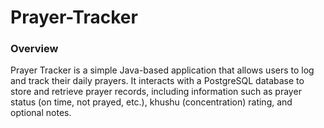 # Prayer-Tracker

<h3>Overview</h3>
Prayer Tracker is a simple Java-based application that allows users to log and track their daily prayers. It interacts with a PostgreSQL database to store and retrieve prayer records, including information such as prayer status (on time, not prayed, etc.), khushu (concentration) rating, and optional notes.
<br>

